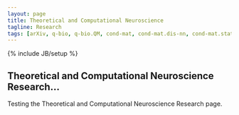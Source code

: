 ```yaml
---
layout: page
title: Theoretical and Computational Neuroscience
tagline: Research
tags: [arXiv, q-bio, q-bio.QM, cond-mat, cond-mat.dis-nn, cond-mat.stat-mech]
---
```

{% include JB/setup %}

## Theoretical and Computational Neuroscience Research…

Testing the Theoretical and Computational Neuroscience Research page.
